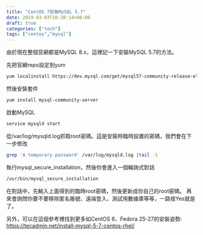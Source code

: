 ```yaml
---
title: "CentOS 7安裝MySQL 5.7"
date: 2019-03-03T10:38:14+08:00
draft: true
categories: ["tech"]
tags: ["centos","mysql"]
---
```


由於現在整個官網都是MySQL 8.x，這裡記一下安裝MySQL 5.7的方法。

先把官網repo設定到yum
```sh
yum localinstall https://dev.mysql.com/get/mysql57-community-release-el7-11.noarch.rpm
```

然後安裝套件
```sh
yum install mysql-community-server
```

啟動MySQL
```sh
service mysqld start
```

從/var/log/mysqld.log抓取root密碼。這是安裝時臨時設置的密碼，我們會在下一步修改
```sh
grep 'A temporary password' /var/log/mysqld.log |tail -1
```

執行mysql_secure_installation，然後你會進入一個輪詢式對話
```sh
/usr/bin/mysql_secure_installation
```

在對話中，先輸入上面得到的臨時root密碼，然後更新成你自己的root密碼。
再來會詢問你要不要移除匿名賬號、遠端登入、測試用數據庫等等，一路按Yes就是了。

另外，可以在這個參考裡找到更多如CentOS 6、Fedora 25-27的安裝姿勢: https://tecadmin.net/install-mysql-5-7-centos-rhel/
